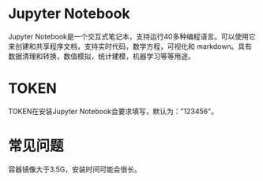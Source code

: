 
# Jupyter Notebook

Jupyter Notebook是一个交互式笔记本，支持运行40多种编程语言。可以使用它来创建和共享程序文档，支持实时代码，数学方程，可视化和 markdown。具有数据清理和转换，数值模拟，统计建模，机器学习等等用途。

# TOKEN
TOKEN在安装Jupyter Notebook会要求填写，默认为："123456"。

# 常见问题

容器镜像大于3.5G，安装时间可能会很长。